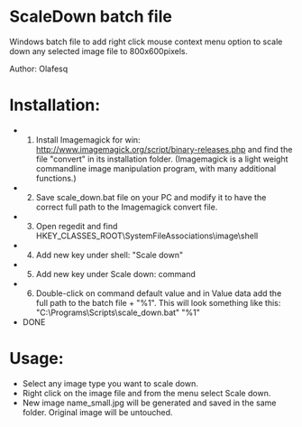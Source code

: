 # ScaleDown batch file
Windows batch file to add right click mouse context menu option to scale down any selected image file to 800x600pixels.

Author: Olafesq

Installation:
============
* 1. Install Imagemagick for win: http://www.imagemagick.org/script/binary-releases.php and find the file "convert" in its installation folder.
   (Imagemagick is a light weight commandline image manipulation program, with many additional functions.)
* 2. Save scale_down.bat file on your PC and modify it to have the correct full path to the Imagemagick convert file.
* 3. Open regedit and find HKEY_CLASSES_ROOT\SystemFileAssociations\image\shell
* 4. Add new key under shell: "Scale down"
* 5. Add new key under Scale down: command
* 6. Double-click on command default value and in Value data add the full path to the batch file + "%1". 
   This will look something like this: "C:\Programs\Scripts\scale_down.bat" "%1"
* DONE
 

Usage:
=====
* Select any image type you want to scale down.  
* Right click on the image file and from the menu select Scale down. 
* New image name_small.jpg will be generated and saved in the same folder. Original image will be untouched. 
